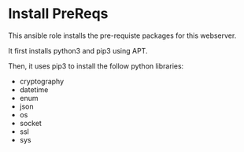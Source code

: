 # Install PreReqs


This ansible role installs the pre-requiste packages for this webserver. 

It first installs python3 and pip3 using APT. 

Then, it uses pip3 to install the follow python libraries:
- cryptography
- datetime
- enum
- json
- os
- socket
- ssl
- sys